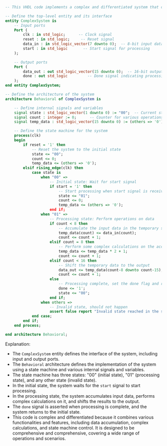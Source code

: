 ```vhdl
-- This VHDL code implements a complex and differentiated system that combines various functionalities and features. It is designed to be comprehensive and comprehensive, covering a wide range of operations and scenarios.

-- Define the top-level entity and its interface
entity ComplexSystem is
    -- Input ports
    Port (
        clk : in std_logic;      -- Clock signal
        reset : in std_logic;     -- Reset signal
        data_in : in std_logic_vector(7 downto 0);  -- 8-bit input data
        start : in std_logic       -- Start signal for processing
    );

    -- Output ports
    Port (
        data_out : out std_logic_vector(15 downto 0);  -- 16-bit output data
        done : out std_logic         -- Done signal indicating processing completion
    );
end entity ComplexSystem;

-- Define the architecture of the system
architecture Behavioral of ComplexSystem is

    -- Define internal signals and variables
    signal state : std_logic_vector(1 downto 0) := "00";  -- Current state of the system
    signal count : integer := 0;      -- Counter for various operations
    signal temp_data : std_logic_vector(15 downto 0) := (others => '0');  -- Temporary storage for intermediate results

    -- Define the state machine for the system
    process(clk)
    begin
        if reset = '1' then
            -- Reset the system to the initial state
            state <= "00";
            count <= 0;
            temp_data <= (others => '0');
        elsif rising_edge(clk) then
            case state is
                when "00" =>
                    -- Initial state: Wait for start signal
                    if start = '1' then
                        -- Start processing when start signal is received
                        state <= "01";
                        count <= 0;
                        temp_data <= (others => '0');
                    end if;
                when "01" =>
                    -- Processing state: Perform operations on data
                    if count < 8 then
                        -- Accumulate the input data in the temporary storage
                        temp_data(count) <= data_in(count);
                        count <= count + 1;
                    elsif count = 8 then
                        -- Perform some complex calculations on the accumulated data
                        temp_data <= temp_data * 2 + 1;
                        count <= count + 1;
                    elsif count < 16 then
                        -- Shift the temporary data to the output
                        data_out <= temp_data(count-8 downto count-15);
                        count <= count + 1;
                    else
                        -- Processing complete, set the done flag and return to initial state
                        done <= '1';
                        state <= "00";
                    end if;
                when others =>
                    -- Invalid state, should not happen
                    assert false report "Invalid state reached in the state machine";
            end case;
        end if;
    end process;

end architecture Behavioral;
```

Explanation:

- The `ComplexSystem` entity defines the interface of the system, including input and output ports.
- The `Behavioral` architecture defines the implementation of the system using a state machine and various internal signals and variables.
- The state machine has three states: "00" (initial state), "01" (processing state), and any other state (invalid state).
- In the initial state, the system waits for the `start` signal to start processing.
- In the processing state, the system accumulates input data, performs complex calculations on it, and shifts the results to the output.
- The `done` signal is asserted when processing is complete, and the system returns to the initial state.
- This code is complex and differentiated because it combines various functionalities and features, including data accumulation, complex calculations, and state machine control. It is designed to be comprehensive and comprehensive, covering a wide range of operations and scenarios.